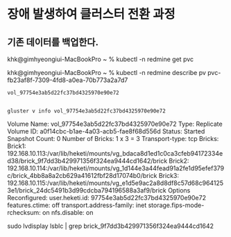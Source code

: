 # 장애 발생하여 클러스터 전환 과정

## 기존 데이터를 백업한다.

khk@gimhyeongiui-MacBookPro ~ % kubectl -n redmine get pvc

khk@gimhyeongiui-MacBookPro ~ % kubectl -n redmine describe pv pvc-fb23af8f-7309-4fd8-a0ea-70b773a2a7d7

    vol_97754e3ab5d22fc37bd4325970e90e72


    gluster v info vol_97754e3ab5d22fc37bd4325970e90e72

Volume Name: vol_97754e3ab5d22fc37bd4325970e90e72
Type: Replicate
Volume ID: a0f14cbc-b1ae-4a03-acb5-fae8f68d556d
Status: Started
Snapshot Count: 0
Number of Bricks: 1 x 3 = 3
Transport-type: tcp
Bricks:
Brick1: 192.168.10.113:/var/lib/heketi/mounts/vg_bdaca8d1ed1c0ca3cfeb94172334ed38/brick_9f7dd3b429971356f324ea9444cd1642/brick
Brick2: 192.168.10.114:/var/lib/heketi/mounts/vg_1d144e3a44fead91a2fe1d95efef379c/brick_4bb8a8a2cb629a41612fbf28d17074b0/brick
Brick3: 192.168.10.115:/var/lib/heketi/mounts/vg_e1d5e9ac2a8d8df8c57d68c9641253e1/brick_24dc5491b3d99cdcba794196588a3af9/brick
Options Reconfigured:
user.heketi.id: 97754e3ab5d22fc37bd4325970e90e72
features.ctime: off
transport.address-family: inet
storage.fips-mode-rchecksum: on
nfs.disable: on


sudo lvdisplay
lsblc | grep brick_9f7dd3b429971356f324ea9444cd1642 

